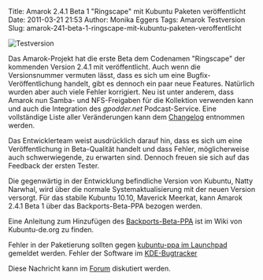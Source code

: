 Title: Amarok 2.4.1 Beta 1 "Ringscape" mit Kubuntu Paketen veröffentlicht
Date: 2011-03-21 21:53
Author: Monika Eggers
Tags: Amarok Testversion
Slug: amarok-241-beta-1-ringscape-mit-kubuntu-paketen-veroffentlicht

![Testversion](http://wiki.kubuntu-de.org/images/Testsoftware48x48.png)


Das Amarok-Projekt hat die erste Beta dem Codenamen "Ringscape" der
kommenden Version 2.4.1 mit veröffentlicht. Auch wenn die Versionsnummer
vermuten lässt, dass es sich um eine Bugfix-Veröffentlichung handelt,
gibt es dennoch ein paar neue Features. Natürlich wurden aber auch viele
Fehler korrigiert. Neu ist unter anderem, dass Amarok nun Samba- und
NFS-Freigaben für die Kollektion verwenden kann und auch die Integration
des *gpodder.net* Podcast-Service. Eine vollständige Liste aller
Veränderungen kann dem
[Changelog](http://amarok.kde.org/en/releases/2.4.1/beta/1) entnommen
werden.


Das Entwicklerteam weist ausdrücklich darauf hin, dass es sich um eine
Veröffentlichung in Beta-Qualität handelt und dass Fehler,
möglicherweise auch schwerwiegende, zu erwarten sind. Dennoch freuen sie
sich auf das Feedback der ersten Tester.


<!--break--><!--break-->

Die gegenwärtig in der Entwicklung befindliche Version von Kubuntu,
Natty Narwhal, wird über die normale Systemaktualisierung mit der neuen
Version versorgt. Für das stabile Kubuntu 10.10, Maverick Meerkat, kann
Amarok 2.4.1 Beta 1 über das Backports-Beta-PPA bezogen werden.


Eine Anleitung zum Hinzufügen des
[Backports-Beta-PPA](http://wiki.kubuntu-de.org/Konfiguration/Programme_installieren/Paketmanagement/Paketquellen/Maverick/BackportsBetaPPA)
ist im Wiki von Kubuntu-de.org zu finden.


Fehler in der Paketierung sollten gegen [kubuntu-ppa im
Launchpad](https://bugs.launchpad.net/kubuntu-ppa) gemeldet werden.
Fehler der Software im [KDE-Bugtracker](http://bugs.kde.org/)


Diese Nachricht kann im
[Forum](http://forum.kubuntu-de.org/index.php?board=1.0) diskutiert
werden.



